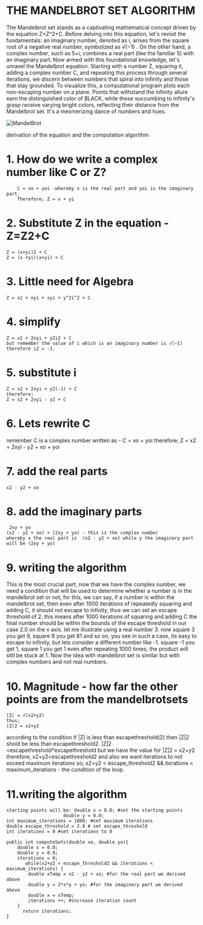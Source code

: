 
# THE MANDELBROT SET ALGORITHM
		
The Mandelbrot set stands as a captivating mathematical concept driven by the equation
Z=Z^2+C. Before delving into this equation, let's revisit the fundamentals: an imaginary number, denoted as i, arises from the square root of a negative real number, symbolized as
√(−1) . On the other hand, a complex number, such as 5+i, combines a real part (like the familiar 5) with an imaginary part. Now armed with this foundational knowledge, let's unravel the Mandelbrot equation. Starting with a number Z, squaring it, adding a complex number C, and repeating this process through several iterations, we discern between numbers that spiral into infinity and those that stay grounded. To visualize this, a computational program plots each non-escaping number on a plane. Points that withstand the infinity allure earn the distinguished color of BLACK, while those succumbing to infinity's grasp receive varying bright colors, reflecting their distance from the Mandelbrot set. It's a mesmerizing dance of numbers and hues.

![MandelBrot](images/Screenshot%20(88).png)

derivation of the equation and the computation algorithm

# 1. How do we write a complex number like C or Z?

		C = xo + yoi -whereby x is the real part and yoi is the imaginary part.
		Therefore; Z = x + yi
		
# 2. Substitute Z in the equation - Z=Z2+C
	Z = (x+yi)2 + C
	Z = (x +yi)(x+yi) + C
	
# 3. Little need for Algebra
	Z = x2 + xyi + xyi + y^2i^2 + C
	
# 4. simplify
	Z = x2 + 2xyi + y2i2 + C
	but remember the value of i which is an imaginary number is √(−1)  therefore i2 = -1.
	
# 5. substitute i
	Z = x2 + 2xyi + y2(-1) + C
	therefore;
	Z = x2 + 2xyi - y2 + C
	
# 6. Lets rewrite C
remember C is a complex number written as - C = xo + yoi 
therefore; 	Z = x2 + 2xyi - y2 + xo + yoi 

# 7. add the real parts
	x2 - y2 + xo
	
# 8. add the imaginary parts
	 2xy + yo
	(x2 - y2 + xo) + (2xy + yo) - this is the complex number
    whereby x the real part is  (x2 - y2 + xo) while y the imaginary part will be (2xy + yo) 
    
# 9. writing the algorithm

This is the most crucial part, now that we have the complex number, we need a condition that will be used to determine whether a number is in the mandelbrot set or not, for this, we can say, if a number is within the mandelbrot set, then even after 1000 iterations of repeatedly squaring and adding C, it should not escape to infinity, thus we can set an escape threshold of 2. this means after 1000 iterations of squaring and adding C the final number should be within the bounds of the escape threshold in our case 2.0 on the x axis.
let me illustrate using a real number 3. now square 3 you get 9, square 9 you get 81 and so on, you see in such a case, its easy to escape to infinity, but lets consider a different number like -1. square -1 you get 1, square 1 you get 1 even after repeating 1000 times, the product will still be stuck at 1. Now the idea with mandelbrot set is similar but with complex numbers and not real numbers.

# 10. Magnitude - how far the other points are from the mandelbrotsets
	|Z| = √(x2+y2)  
	thus;
	|Z|2 = x2+y2
according to the condition if |Z| is less than escapethreshold(2) then |Z|2 shold be less than escapethreshold2.
	|Z|2 <escapethreshold*escapethreshold
but we have the value for |Z|2 = x2+y2
therefore; x2+y2<escapethreshold2 and also we want iterations to not exceed maximum iterations so; x2+y2 < escape_threshold2 && iterations < maximum_iterations - the condition of the loop.

# 11.writing the algorithm
	starting points will be: double x = 0.0; #set the starting points
			             double y = 0.0;
	int maximum_iterations = 1000; #set maximum iterations
	double escape_threshold = 2.0 # set escape_threshold
	int iterations = 0 #set iterations to 0

	public int computeSets(double xo, double yo){
		double x = 0.0;
		double y = 0.0;
		iterations = 0;
	       while(x2+y2 < escape_threshold2 && iterations < maximum_iterations) { 
			double xTemp = x2 - y2 + xo; #for the real part we derived above
			double y = 2*x*y + yo; #for the imaginary part we derived above
			double x = xTemp;
			iterations ++; #increase iteration count
		}
	      return iterations;
    }